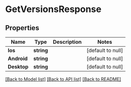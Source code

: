 # GetVersionsResponse

## Properties
Name | Type | Description | Notes
------------ | ------------- | ------------- | -------------
**Ios** | **string** |  | [default to null]
**Android** | **string** |  | [default to null]
**Desktop** | **string** |  | [default to null]

[[Back to Model list]](../README.md#documentation-for-models) [[Back to API list]](../README.md#documentation-for-api-endpoints) [[Back to README]](../README.md)



